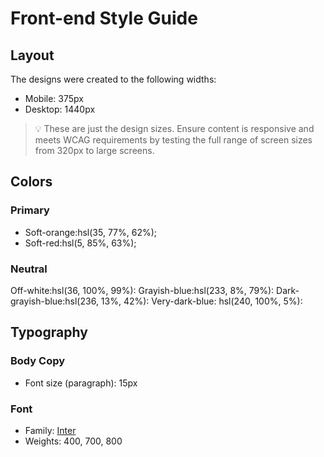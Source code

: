 # Front-end Style Guide
## Layout
The designs were created to the following widths:
- Mobile: 375px
- Desktop: 1440px
> 💡 These are just the design sizes. Ensure content is responsive and meets WCAG requirements by testing the full range of screen sizes from 320px to large screens.
## Colors
### Primary
- Soft-orange:hsl(35, 77%, 62%);
- Soft-red:hsl(5, 85%, 63%);
### Neutral
Off-white:hsl(36, 100%, 99%):
Grayish-blue:hsl(233, 8%, 79%):
Dark-grayish-blue:hsl(236, 13%, 42%):
Very-dark-blue: hsl(240, 100%, 5%):
## Typography
### Body Copy
- Font size (paragraph): 15px
### Font
- Family: [Inter](https://fonts.google.com/specimen/Inter)
- Weights: 400, 700, 800